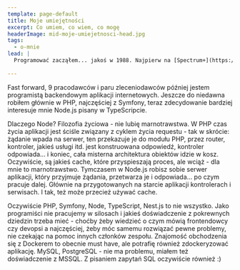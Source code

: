 ```yaml
---
template: page-default
title: Moje umiejętności
excerpt: Co umiem, co wiem, co mogę
headerImage: mid-moje-umiejetnosci-head.jpg
tags:
  - o-mnie
lead: |
  Programować zacząłem... jakoś w 1988. Najpierw na [Spectrum+](https://pl.wikipedia.org/wiki/ZX_Spectrum#ZX_Spectrum+_(1984)) i szkolnych [Elwro 800 Junior](https://pl.wikipedia.org/wiki/Elwro_800_Junior), potem uprosiłem rodziców i kupili mi [Atari 65XE](https://pl.wikipedia.org/wiki/Rodzina_8-bitowych_Atari#Seria_XE). Magnetofonu już mi nie kupili, żebym nie grał w gierki, tylko nauczył się czegoś pożytecznego na tym komputerze. No to się nauczyłem programować w Atari Basic.
  
---
```

Fast forward, 9 pracodawców i paru zleceniodawców później jestem programistą backendowym aplikacji internetowych. Jeszcze do niedawna robiłem głównie w PHP, najczęściej z Symfony, teraz zdecydowanie bardziej interesuje mnie Node.js pisany w TypeScripcie. 

Dlaczego Node? Filozofia życiowa - nie lubię marnotrawstwa. W PHP czas życia aplikacji jest ściśle związany z cyklem życia requestu - tak w skrócie: żądanie wpada na serwer, ten przekazuje je do modułu PHP, przez router, kontroler, jakieś usługi itd. jest konstruowana odpowiedź, kontroler odpowiada... i koniec, cała misterna architektura obiektów idzie w kosz. Oczywiście, są jakieś cache, które przyspieszają proces, ale wciąż - dla mnie to marnotrawstwo. Tymczasem w Node.js robisz sobie serwer aplikacji, który przyjmuje żądania, przetwarza je i odpowiada... po czym pracuje dalej. Głównie na przygotowanych na starcie aplikacji kontrolerach i serwisach. I tak, też może przecież używać cache.

Oczywiście PHP, Symfony, Node, TypeScript, Nest.js to nie wszystko. Jako programiści nie pracujemy w silosach i jakieś doświadczenie z pokrewnych dziedzin trzeba mieć - choćby żeby wiedzieć o czym mówią frontendowcy czy devopsi a najczęściej, żeby móc samemu rozwiązać pewne problemy, nie czekając na pomoc innych członków zespołu. Znajomość obchodzenia się z Dockerem to obecnie must have, ale potrafię również zdockeryzować aplikację. MySQL, PostgreSQL - nie ma problemu, miałem też doświadczenie z MSSQL. Z pisaniem zapytań SQL oczywiście również :)
